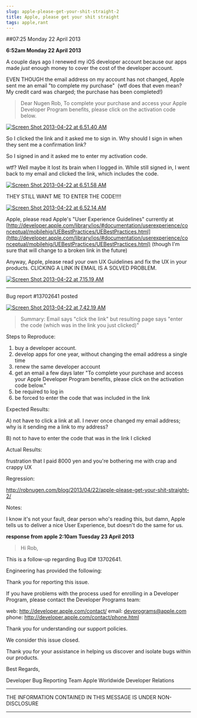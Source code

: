 ```yaml
---
slug: apple-please-get-your-shit-straight-2
title: Apple, please get your shit straight
tags: apple,rant
---
```


##07:25 Monday 22 April 2013

**6:52am Monday 22 April 2013**

A couple days ago I renewed my iOS developer account because our apps made *just* enough money to cover the cost of the developer account.

EVEN THOUGH the email address on my account has not changed, Apple sent me an email "to complete my purchase"  (wtf does that even mean?  My credit card was charged; the purchase has been completed!)


> Dear Nugen Rob,
To complete your purchase and access your Apple Developer Program benefits,
please click on the activation code below.


[![Screen Shot 2013-04-22 at 6.51.40 AM](/images/2013/04/Screen-Shot-2013-04-22-at-6.51.40-AM.png)](/images/2013/04/Screen-Shot-2013-04-22-at-6.51.40-AM.png)

So I clicked the link and it asked me to sign in. Why should I sign in when they sent me a confirmation link?

So I signed in and it asked me to enter my activation code.

wtf? Well maybe it lost its brain when I logged in. While still signed in, I went back to my email and clicked the link, which includes the code.

[![Screen Shot 2013-04-22 at 6.51.58 AM](/images/2013/04/Screen-Shot-2013-04-22-at-6.51.58-AM.png)](/images/2013/04/Screen-Shot-2013-04-22-at-6.51.58-AM.png)

THEY STILL WANT ME TO ENTER THE CODE!!!!

[![Screen Shot 2013-04-22 at 6.52.14 AM](/images/2013/04/Screen-Shot-2013-04-22-at-6.52.14-AM.png)](/images/2013/04/Screen-Shot-2013-04-22-at-6.52.14-AM.png)

Apple, please read Apple's "User Experience Guidelines" currently at [http://developer.apple.com/library/ios/#documentation/userexperience/conceptual/mobilehig/UEBestPractices/UEBestPractices.html](http://developer.apple.com/library/ios/#documentation/userexperience/conceptual/mobilehig/UEBestPractices/UEBestPractices.html) (though I'm sure that will change to a broken link in the future)

Anyway, Apple, please read your own UX Guidelines and fix the UX in your products. CLICKING A LINK IN EMAIL IS A SOLVED PROBLEM.

[![Screen Shot 2013-04-22 at 7.15.19 AM](/images/2013/04/Screen-Shot-2013-04-22-at-7.15.19-AM-1024x320.png)](/images/2013/04/Screen-Shot-2013-04-22-at-7.15.19-AM.png)



* * *



Bug report #13702641 posted

[![Screen Shot 2013-04-22 at 7.42.19 AM](/images/2013/04/Screen-Shot-2013-04-22-at-7.42.19-AM.png)](/images/2013/04/Screen-Shot-2013-04-22-at-7.42.19-AM.png)


> Summary: Email says "click the link" but resulting page says "enter the code (which was in the link you just clicked)"

Steps to Reproduce:

1) buy a developer account.
2) develop apps for one year, without changing the email address a single time
3) renew the same developer account
4) get an email a few days later "To complete your purchase and access your Apple Developer Program benefits, please click on the activation code below."
5) be required to log in
6) be forced to enter the code that was included in the link

Expected Results:

A) not have to click a link at all. I never once changed my email address; why is it sending me a link to my address?

B) not to have to enter the code that was in the link I clicked

Actual Results:

frustration that I paid 8000 yen and you're bothering me with crap and crappy UX

Regression:

http://robnugen.com/blog/2013/04/22/apple-please-get-your-shit-straight-2/

Notes:

I know it's not your fault, dear person who's reading this, but damn, Apple tells us to deliver a nice User Experience, but doesn't do the same for us.


**response from apple 2:10am Tuesday 23 April 2013**


> Hi Rob,

This is a follow-up regarding Bug ID# 13702641.

Engineering has provided the following:

Thank you for reporting this issue.

If you have problems with the process used for enrolling in a Developer Program, please contact the Developer Programs team:

web: http://developer.apple.com/contact/
email: devprograms@apple.com
phone: http://developer.apple.com/contact/phone.html

Thank you for understanding our support policies.

We consider this issue closed.

Thank you for your assistance in helping us discover and isolate bugs within our products.

Best Regards,

Developer Bug Reporting Team
Apple Worldwide Developer Relations

**********************************************************************************************
THE INFORMATION CONTAINED IN THIS MESSAGE IS UNDER NON-DISCLOSURE
**********************************************************************************************

